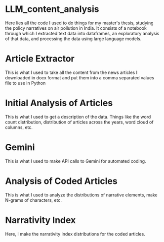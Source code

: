 # LLM_content_analysis
Here lies all the code I used to do things for my master's thesis, studying the policy narratives on air pollution in India. It consists of a notebook through which I extracted text data into dataframes, an exploratory analysis of that data, and processing the data using large language models.

# Article Extractor 
This is what I used to take all the content from the news articles I downloaded in docx format and put them into a comma separated values file to use in Python

# Initial Analysis of Articles
This is what I used to get a description of the data. Things like the word count distribution, distribution of articles across the years, word cloud of columns, etc.

# Gemini
This is what I used to make API calls to Gemini for automated coding.

# Analysis of Coded Articles
This is what I used to analyze the distributions of narrative elements, make N-grams of characters, etc.

# Narrativity Index
Here, I make the narrativity index distributions for the coded articles.
